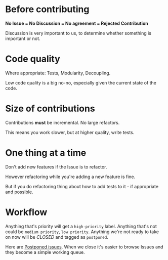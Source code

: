 # Before contributing

**No Issue = No Discussion = No agreement = Rejected Contribution**

Discussion is very important to us, to determine whether something is important or not.

# Code quality

Where appropriate: Tests, Modularity, Decoupling.

Low code quality is a big no-no, especially given the current state of the code.

# Size of contributions

Contributions **must** be incremental. No large refactors.

This means you work slower, but at higher quality, write tests.

# One thing at a time

Don't add new features if the Issue is to refactor.

However refactoring while you're adding a new feature is fine.

But if you do refactoring thing about how to add tests to it - if appropriate and possible.

# Workflow

Anything that's priority will get a `high-priority` label. Anything that's not could be `medium priority`, `low priority`. Anything we're not ready to take on now will be *CLOSED* and tagged as `postponed`. 

Here are <a href="https://github.com/ActionFPS/ActionFPS-Game/issues?utf8=%E2%9C%93&q=is%3Aissue%20label%3Apostponed%20">Postponed issues</a>. When we close it's easier to browse Issues and they become a simple working queue.

